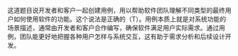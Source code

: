 这道题目说开发者和客户一起创建用例，用以帮助软件团队理解不同类型的最终用户如何使用软件的功能。这个说法是正确的（T）。用例本质上就是对系统功能的场景描述，通常由开发者和客户合作编写，确保软件满足用户实际需求。通过用例，团队能更好地把握各种用户怎样与系统交互，这有助于需求分析和后续设计开发。
